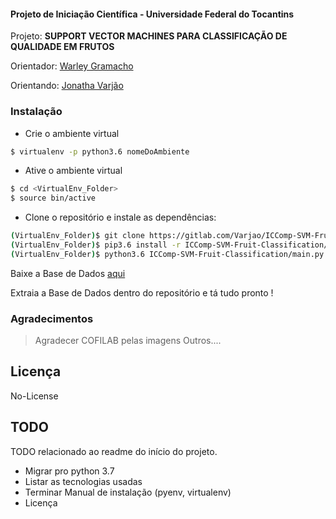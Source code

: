 #### Projeto de Iniciação Científica - Universidade Federal do Tocantins
Projeto: **SUPPORT VECTOR MACHINES PARA CLASSIFICAÇÃO DE QUALIDADE EM FRUTOS**

Orientador: [Warley Gramacho]

Orientando: [Jonatha Varjão]


### Instalação
- Crie o ambiente virtual
```sh
$ virtualenv -p python3.6 nomeDoAmbiente
```

- Ative o ambiente virtual

```sh
$ cd <VirtualEnv_Folder>
$ source bin/active
```

- Clone o repositório  e instale as dependências:

```sh
(VirtualEnv_Folder)$ git clone https://gitlab.com/Varjao/ICComp-SVM-Fruit-Classification.git
(VirtualEnv_Folder)$ pip3.6 install -r ICComp-SVM-Fruit-Classification/requirements.txt
(VirtualEnv_Folder)$ python3.6 ICComp-SVM-Fruit-Classification/main.py
```

Baixe a Base de Dados [aqui]

Extraia a Base de Dados dentro do repositório e tá tudo pronto !

### Agradecimentos

>Agradecer COFILAB pelas imagens
>Outros....


## Licença
No-License

## TODO
TODO relacionado ao readme do início do projeto.
- Migrar pro python 3.7
- Listar as tecnologias usadas
- Terminar Manual de instalação (pyenv, virtualenv)
- Licença

[aqui]:<https://drive.google.com/drive/folders/1hD0XnqsnE00qJrI5i6wnzeufXEXUYb2k?usp=sharing>
[Warley Gramacho]: <http://lattes.cnpq.br/2536790818552672>
[Jonatha Varjão]: <http://lattes.cnpq.br/5473545244301171>

